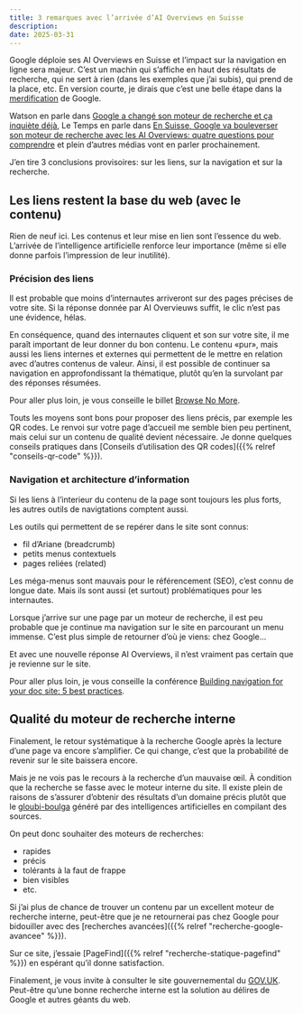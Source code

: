 ```yaml
---
title: 3 remarques avec l’arrivée d’AI Overviews en Suisse
description: 
date: 2025-03-31
---
```


Google déploie ses AI Overviews en Suisse et l’impact sur la navigation en ligne sera majeur.
C’est un machin qui s’affiche en haut des résultats de recherche, qui ne sert à rien (dans les exemples que j’ai subis), qui prend de la place, etc.
En version courte, je dirais que c’est une belle étape dans la [merdification](https://ploum.net/2023-06-15-merdification.html) de Google.

Watson en parle dans [Google a changé son moteur de recherche et ça inquiète déjà](https://www.watson.ch/fr/suisse/google/619805212-google-lance-ai-overview-en-suisse-et-ca-inquiete-le-pays), Le Temps en parle dans [En Suisse, Google va bouleverser son moteur de recherche avec les AI Overviews: quatre questions pour comprendre](https://www.letemps.ch/cyber/en-suisse-google-va-bouleverser-son-moteur-de-recherche-avec-les-ai-overviews-quatre-questions-pour-comprendre) et plein d’autres médias vont en parler prochainement.

J’en tire 3 conclusions provisoires: sur les liens, sur la navigation et sur la recherche.

## Les liens restent la base du web (avec le contenu)

Rien de neuf ici.
Les contenus et leur mise en lien sont l’essence du web.
L’arrivée de l’intelligence artificielle renforce leur importance (même si elle donne parfois l’impression de leur inutilité).

### Précision des liens

Il est probable que moins d’internautes arriveront sur des pages précises de votre site.
Si la réponse donnée par AI Overvieuws suffit, le clic n’est pas une évidence, hélas.

En conséquence, quand des internautes cliquent et son sur votre site, il me paraît important de leur donner du bon contenu.
Le contenu «pur», mais aussi les liens internes et externes qui permettent de le mettre en relation avec d’autres contenus de valeur.
Ainsi, il est possible de continuer sa navigation en approfondissant la thématique, plutôt qu’en la survolant par des réponses résumées.

Pour aller plus loin, je vous conseille le billet [Browse No More](https://paulstamatiou.com/browse-no-more).

Touts les moyens sont bons pour proposer des liens précis, par exemple les QR codes.
Le renvoi sur votre page d’accueil me semble bien peu pertinent, mais celui sur un contenu de qualité devient nécessaire.
Je donne quelques conseils pratiques dans [Conseils d’utilisation des QR codes]({{% relref "conseils-qr-code" %}}).

### Navigation et architecture d’information

Si les liens à l’interieur du contenu de la page sont toujours les plus forts, les autres outils de navigtations comptent aussi.

Les outils qui permettent de se repérer dans le site sont connus:

- fil d’Ariane (breadcrumb)
- petits menus contextuels
- pages reliées (related)

Les méga-menus sont mauvais pour le référencement (SEO), c’est connu de longue date.
Mais ils sont aussi (et surtout) problématiques pour les internautes.

Lorsque j’arrive sur une page par un moteur de recherche, il est peu probable que je continue ma navigation sur le site en parcourant un menu immense.
C’est plus simple de retourner d’où je viens: chez Google...

Et avec une nouvelle réponse AI Overviews, il n’est vraiment pas certain que je revienne sur le site.

Pour aller plus loin, je vous conseille la conférence [Building navigation for your doc site: 5 best practices](https://www.writethedocs.org/videos/na/2017/building-navigation-for-your-doc-site-5-best-practices-tom-johnson/).

## Qualité du moteur de recherche interne

Finalement, le retour systématique à la recherche Google après la lecture d’une page va encore s’amplifier.
Ce qui change, c’est que la probabilité de revenir sur le site baissera encore.

Mais je ne vois pas le recours à la recherche d’un mauvaise œil.
À condition que la recherche se fasse avec le moteur interne du site.
Il existe plein de raisons de s’assurer d’obtenir des résultats d’un domaine précis plutôt que le [gloubi-boulga](https://fr.wikipedia.org/wiki/Gloubi-boulga) généré par des intelligences artificielles en compilant des sources.

On peut donc souhaiter des moteurs de recherches:

- rapides
- précis
- tolérants à la faut de frappe
- bien visibles
- etc.

Si j’ai plus de chance de trouver un contenu par un excellent moteur de recherche interne, peut-être que je ne retournerai pas chez Google pour bidouiller avec des [recherches avancées]({{% relref "recherche-google-avancee" %}}).

Sur ce site, j’essaie [PageFind]({{% relref "recherche-statique-pagefind" %}}) en espérant qu’il donne satisfaction.

Finalement, je vous invite à consulter le site gouvernemental du [GOV.UK](https://www.gov.uk/).
Peut-être qu’une bonne recherche interne est la solution au délires de Google et autres géants du web.
